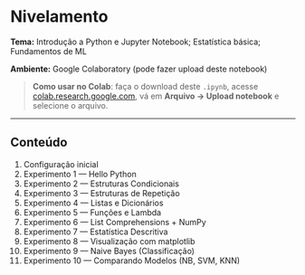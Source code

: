 # Nivelamento

**Tema:** Introdução a Python e Jupyter Notebook; Estatística básica; Fundamentos de ML  

**Ambiente:** Google Colaboratory (pode fazer upload deste notebook)

> **Como usar no Colab**: faça o download deste `.ipynb`, acesse [colab.research.google.com](https://colab.research.google.com), vá em **Arquivo → Upload notebook** e selecione o arquivo.

---

## Conteúdo

1. Configuração inicial
2. Experimento 1 — Hello Python
3. Experimento 2 — Estruturas Condicionais
4. Experimento 3 — Estruturas de Repetição
5. Experimento 4 — Listas e Dicionários
6. Experimento 5 — Funções e Lambda
7. Experimento 6 — List Comprehensions + NumPy
8. Experimento 7 — Estatística Descritiva
9. Experimento 8 — Visualização com matplotlib
10. Experimento 9 — Naive Bayes (Classificação)
11. Experimento 10 — Comparando Modelos (NB, SVM, KNN)

